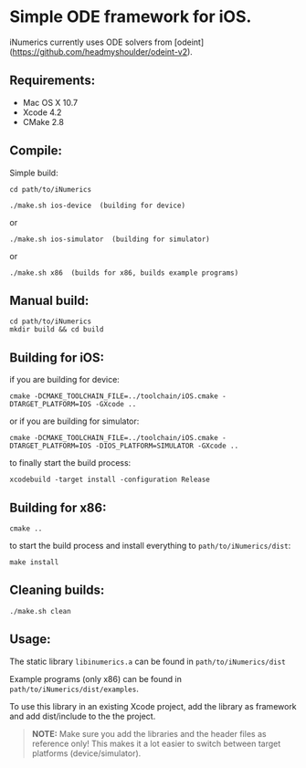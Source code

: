 # Simple ODE framework for iOS.

iNumerics currently uses ODE solvers from [odeint] (https://github.com/headmyshoulder/odeint-v2).


## Requirements:

- Mac OS X 10.7
- Xcode 4.2
- CMake 2.8

## Compile:

Simple build:

    cd path/to/iNumerics

    ./make.sh ios-device  (building for device)

or

    ./make.sh ios-simulator  (building for simulator)

or

    ./make.sh x86  (builds for x86, builds example programs)


## Manual build:

    cd path/to/iNumerics
    mkdir build && cd build

## Building for iOS:

if you are building for device:

    cmake -DCMAKE_TOOLCHAIN_FILE=../toolchain/iOS.cmake -DTARGET_PLATFORM=IOS -GXcode ..

or if you are building for simulator:

    cmake -DCMAKE_TOOLCHAIN_FILE=../toolchain/iOS.cmake -DTARGET_PLATFORM=IOS -DIOS_PLATFORM=SIMULATOR -GXcode .. 


to finally start the build process:

    xcodebuild -target install -configuration Release

## Building for x86:

    cmake ..

to start the build process and install everything to `path/to/iNumerics/dist`:

    make install

## Cleaning builds:

    ./make.sh clean

## Usage:

The static library `libinumerics.a` can be found in `path/to/iNumerics/dist`

Example programs (only x86) can be found in `path/to/iNumerics/dist/examples`.

To use this library in an existing Xcode project, add the library as framework
and add dist/include to the the project. 

> **NOTE:** Make sure you add the libraries and the header files as reference only!
> This makes it a lot easier to switch between target platforms (device/simulator).
